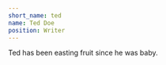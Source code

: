 ```yaml
---
short_name: ted
name: Ted Doe
position: Writer
---
```

Ted has been easting fruit since he was baby.